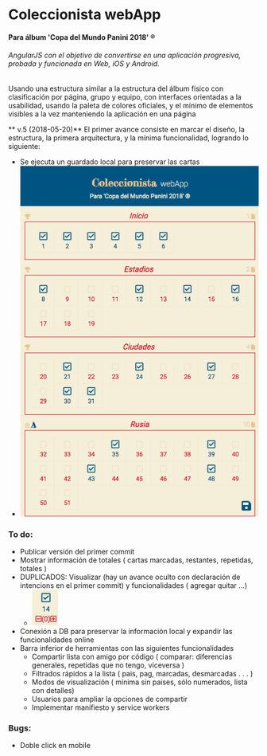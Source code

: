 # Coleccionista webApp
#### Para álbum 'Copa del Mundo Panini 2018' ®

###### AngularJS con el objetivo de convertirse en una aplicación progresiva, probada y funcionada en Web, iOS y Android.

Usando una estructura similar a la estructura del álbum físico con clasificación por página, grupo y equipo, con interfaces orientadas a la usabilidad, usando la paleta de colores oficiales, y el mínimo de elementos visibles a la vez manteniendo la aplicación en una página

** v.5 (2018-05-20)** El primer avance consiste en marcar el diseño, la estructura, la primera arquitectura, y la mínima funcionalidad, logrando lo siguiente:
  - Se ejecuta un guardado local para preservar las cartas
  - ![Primer avance](imgs/180520.png)


### To do:

- Publicar versión del primer commit
- Mostrar información de totales ( cartas marcadas, restantes,  repetidas, totales )
- DUPLICADOS: Visualizar (hay un avance oculto con declaración de intencions en el primer commit) y funcionalidades ( agregar quitar ...)
  - ![duplicados en primer avance](imgs/180520-d.png)
- Conexión a DB para preservar la información local y expandir las funcionalidades online
- Barra inferior de herramientas con las siguientes funcionalidades
  - Compartir lista con amigo por código ( comparar: diferencias generales, repetidas que no tengo, viceversa )
  - Filtrados rápidos a la lista ( pais, pag, marcadas, desmarcadas . . . )
  - Modos de visualización ( minima sin paises, sólo numerados, lista con detalles)
  - Usuarios para ampliar la opciones de compartir
  - Implementar manifiesto y service workers


### Bugs:

- Doble click en mobile
